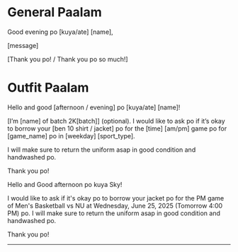 
# General Paalam
Good evening po \[kuya/ate] \[name],

\[message]

\[Thank you po! / Thank you po so much!]

# Outfit Paalam
Hello and good \[afternoon / evening] po \[kuya/ate] \[name]!

\[I’m \[name] of batch 2K\[batch]] (optional). I would like to ask po if it’s okay to borrow your \[ben 10 shirt / jacket] po for the \[time] \[am/pm] game po for \[game_name] po in \[weekday] \[sport_type].

I will make sure to return the uniform asap in good condition and handwashed po.

Thank you po!


Hello and Good afternoon po kuya Sky!

I would like to ask if it's okay po to borrow your jacket po for the PM game of Men's Basketball vs NU at Wednesday, June 25, 2025 (Tomorrow 4:00 PM) po. I will make sure to return the uniform asap in good condition and handwashed po.

Thank you po!


---
